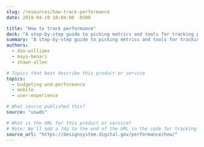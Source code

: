 ```yaml
---
slug: /resources/how-track-performance
date: 2019-04-10 18:04:00 -0500

title: "How to track performance"
deck: "A step-by-step guide to picking metrics and tools for tracking performance on your site."
summary: "A step-by-step guide to picking metrics and tools for tracking performance on your site."
authors:
  - dan-williams
  - maya-benari
  - shawn-allen

# Topics that best describe this product or service
topics:
  - budgeting-and-performance
  - mobile
  - user-experience

# What source published this?
source: "uswds"

# What is the URL for this product or service?
# Note: We'll add a ?dg to the end of the URL in the code for tracking purposes
source_url: "https://designsystem.digital.gov/performance/how/"
---
```

